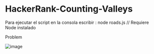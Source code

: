 # HackerRank-Counting-Valleys

Para ejecutar el script en la consola escribir : node roads.js  // Requiere Node instalado 

Problem 

![image](https://user-images.githubusercontent.com/61540599/127359494-d07e032f-4288-46f8-8d24-c23c567a485a.png)
